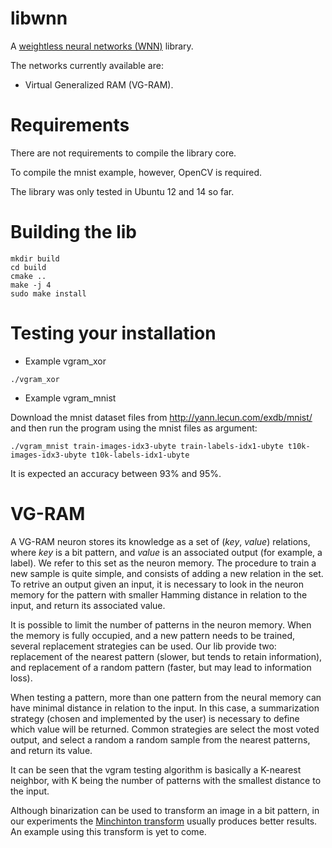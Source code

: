 # libwnn 

A [weightless neural networks (WNN)](http://ieeexplore.ieee.org/document/593179/) library. 

The networks currently available are:
* Virtual Generalized RAM (VG-RAM).

# Requirements

There are not requirements to compile the library core.

To compile the mnist example, however, OpenCV is required.

The library was only tested in Ubuntu 12 and 14 so far.

# Building the lib

```
mkdir build
cd build
cmake ..
make -j 4
sudo make install
```

# Testing your installation

* Example vgram_xor

```
./vgram_xor
```

* Example vgram_mnist

Download the mnist dataset files from http://yann.lecun.com/exdb/mnist/ and then run the program using the mnist files as argument:
  
```
./vgram_mnist train-images-idx3-ubyte train-labels-idx1-ubyte t10k-images-idx3-ubyte t10k-labels-idx1-ubyte
```

It is expected an accuracy between 93% and 95%.


# VG-RAM

A VG-RAM neuron stores its knowledge as a set of (_key_, _value_) relations, where _key_ is a bit pattern, and _value_ is an associated output (for example, a label). We refer to this set as the neuron memory. The procedure to train a new sample is quite simple, and consists of adding a new relation in the set. To retrive an output given an input, it is necessary to look in the neuron memory for the pattern with smaller Hamming distance in relation to the input, and return its associated value. 

It is possible to limit the number of patterns in the neuron memory. When the memory is fully occupied, and a new pattern needs to be trained, several replacement strategies can be used. Our lib provide two: replacement of the nearest pattern (slower, but tends to retain information), and replacement of a random pattern (faster, but may lead to information loss).

When testing a pattern, more than one pattern from the neural memory can have minimal distance in relation to the input. In this case, a summarization strategy (chosen and implemented by the user) is necessary to define which value will be returned. Common strategies are select the most voted output, and select a random a random sample from the nearest patterns, and return its value.

It can be seen that the vgram testing algorithm is basically a K-nearest neighbor, with K being the number of patterns with the smallest distance to the input.

Although binarization can be used to transform an image in a bit pattern, in our experiments the [Minchinton transform](https://www.researchgate.net/publication/233758476_The_Minchinton_Cell_-Analogue_input_to_the_n-Tuple_Net) usually produces better results. An example using this transform is yet to come.

